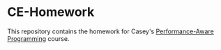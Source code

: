 # CE-Homework
This repository contains the homework for Casey's [Performance-Aware Programming](https://computerenhance.com) course.
